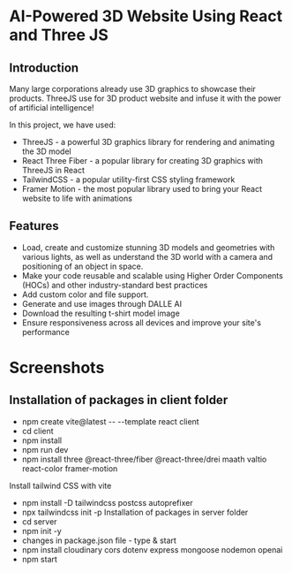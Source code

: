# AI-Powered 3D Website Using React and Three JS

## Introduction

Many large corporations already use 3D graphics to showcase their products. ThreeJS use for 3D product website and infuse it with the power of artificial intelligence!

In this project, we have used:

- ThreeJS - a powerful 3D graphics library for rendering and animating the 3D model
- React Three Fiber - a popular library for creating 3D graphics with ThreeJS in React
- TailwindCSS - a popular utility-first CSS styling framework
- Framer Motion - the most popular library used to bring your React website to life with animations

## Features

- Load, create and customize stunning 3D models and geometries with various lights, as well as understand the 3D world with a camera and positioning of an object in space.
- Make your code reusable and scalable using Higher Order Components (HOCs) and other industry-standard best practices
- Add custom color and file support.
- Generate and use images through DALLE AI
- Download the resulting t-shirt model image
- Ensure responsiveness across all devices and improve your site's performance

# Screenshots


## Installation of packages in client folder

- npm create vite@latest -- --template react client
- cd client
- npm install
- npm run dev
- npm install three @react-three/fiber @react-three/drei maath valtio react-color framer-motion

Install tailwind CSS with vite
- npm install -D tailwindcss postcss autoprefixer
- npx tailwindcss init -p
Installation of packages in server folder
- cd server
- npm init -y
- changes in package.json file - type & start
- npm install cloudinary cors dotenv express mongoose nodemon openai
- npm start